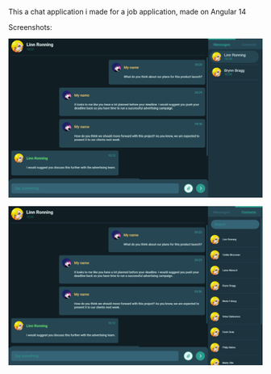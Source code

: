 This a chat application i made for a job application, made on Angular 14

Screenshots:

![screen 1](./screen1.png)

![screen 1](./screen2.png)
